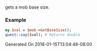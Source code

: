 gets a mob base size.
### Example

```perl
my $val = $mob->GetBaseSize();
quest::say($val); # Returns double
```


Generated On 2018-01-15T13:04:48-08:00